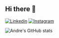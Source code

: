 ## Hi there 👋

[![Linkedin](https://img.shields.io/badge/LinkedIn-0077B5?style=for-the-badge&logo=linkedin&logoColor=white)](https://www.linkedin.com/in/andr%C3%A9-lamego-97673a328/) [![Instagram](https://img.shields.io/badge/Instagram-E4405F?style=for-the-badge&logo=instagram&logoColor=white)](https://www.instagram.com/andre.lamegoo/)

![Andre's GitHub stats](https://github-readme-stats.vercel.app/api?username=andrelamego&show_icons=true&theme=dark)

<!--
**andrelamego/andrelamego** is a ✨ _special_ ✨ repository because its `README.md` (this file) appears on your GitHub profile.

Here are some ideas to get you started:

- 🔭 I’m currently working on ...
- 🌱 I’m currently learning ...
- 👯 I’m looking to collaborate on ...
- 🤔 I’m looking for help with ...
- 💬 Ask me about ...
- 📫 How to reach me: ...
- 😄 Pronouns: ...
- ⚡ Fun fact: ...
-->
